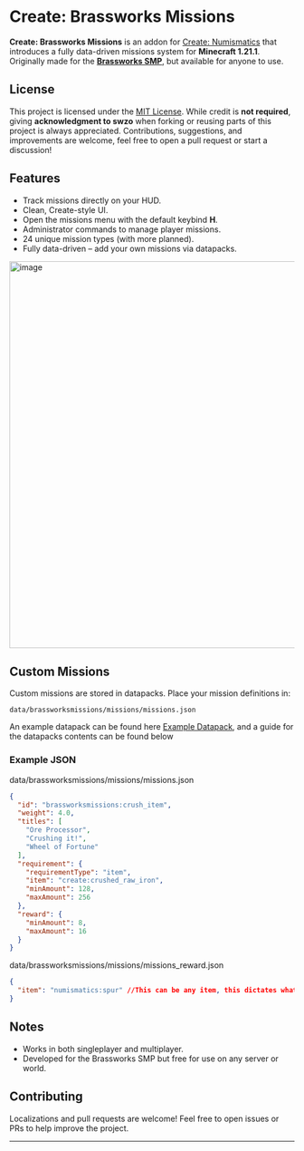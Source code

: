 # Create: Brassworks Missions

**Create: Brassworks Missions** is an addon for [Create: Numismatics](https://modrinth.com/mod/create-numismatics) that introduces a fully data-driven missions system for **Minecraft 1.21.1**.  
Originally made for the [**Brassworks SMP**](https://modrinth.com/modpack/brassworks-smp-modpack), but available for anyone to use.

## License

This project is licensed under the [MIT License](./LICENSE).
While credit is **not required**, giving **acknowledgment to swzo** when forking or reusing parts of this project is always appreciated.
Contributions, suggestions, and improvements are welcome, feel free to open a pull request or start a discussion!

## Features
- Track missions directly on your HUD.  
- Clean, Create-style UI.  
- Open the missions menu with the default keybind **H**.  
- Administrator commands to manage player missions.  
- 24 unique mission types (with more planned).  
- Fully data-driven – add your own missions via datapacks.  

<img width="1408" height="683" alt="image" src="https://github.com/user-attachments/assets/4ae53084-d48a-4847-81cf-da010cfdcfa6" />


## Custom Missions
Custom missions are stored in datapacks. Place your mission definitions in:

```
data/brassworksmissions/missions/missions.json
```

An example datapack can be found here [Example Datapack](https://github.com/serverside-swzo/Create-Brassworks-Missions/blob/master/brassworks_missions_example_datapack/brassworks_missions_example.zip), and a guide for the datapacks contents can be found below

### Example JSON
data/brassworksmissions/missions/missions.json
```json
{
  "id": "brassworksmissions:crush_item",
  "weight": 4.0,
  "titles": [
    "Ore Processor",
    "Crushing it!",
    "Wheel of Fortune"
  ],
  "requirement": {
    "requirementType": "item",
    "item": "create:crushed_raw_iron",
    "minAmount": 128,
    "maxAmount": 256
  },
  "reward": {
    "minAmount": 8,
    "maxAmount": 16
  }
}
```
data/brassworksmissions/missions/missions_reward.json
```json
{
  "item": "numismatics:spur" //This can be any item, this dictates what the reward item for the missions will be
}
```

## Notes
- Works in both singleplayer and multiplayer.  
- Developed for the Brassworks SMP but free for use on any server or world.  

## Contributing
Localizations and pull requests are welcome! Feel free to open issues or PRs to help improve the project.  

---
